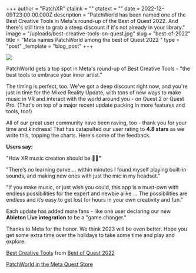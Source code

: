 +++
author = "PatchXR"
ctalink = ""
ctatext = ""
date = 2022-12-09T23:00:00.000Z
description = "PatchWorld has been named one of the Best Creative Tools in Meta's round-up of the Best of Quest 2022. And there's still time to grab a steep discount if it's not already in your library."
image = "/uploads/best-creative-tools-on-quest.jpg"
slug = "best-of-2022"
title = "Meta names PatchWorld among the best of Quest 2022 "
type = "post"
_template = "blog_post"
+++

![](/uploads/best-creative-tools-on-quest.jpg)

PatchWorld gets a top spot in Meta's round-up of Best Creative Tools - "the best tools to embrace your inner artist."

The timing is perfect, too. We've got a deep discount right now, and you're just in time for the Mixed Reality Update, with tons of new ways to make music in VR and interact with the world around you - on Quest 2 or Quest Pro. (That's on top of a major recent update packing in more features and tools, too!)

All of our great user community have been raving, too - thank you for your time and kindness! That has catapulted our user rating to **4.8 stars** as we write this, topping the charts. Here's some of the feedback.

**Users say:**

"How XR music creation should be **🎤💧"**

"There’s no learning curve ... within minutes I found myself playing built-in sounds, and making new ones with just the mic in my headset."

"If you make music, or just wish you could, this app is a must-own with endless possibilities for the expert and newbie alike ... The possibilities are endless and it’s easy to get lost for hours in your own creativity and fun."

Each update has added more fans - like one user declaring our new **Ableton Live integration** to be a "game changer."

Thanks to Meta for the honor. We think 2023 will be even better. Hope you get some extra time over the holidays to take some time and play and explore.

[Best Creative Tools](https://www.oculus.com/experiences/quest/section/515729723812781/?utm_source=www.google.com&utm_medium=oculusredirect#/?_k=ddhkr4) from [Best of Quest 2022](https://www.oculus.com/experiences/quest/section/1539054326558325/?ranking_trace=110110440382482_689415372674663_SKYLINEWEB_367568260467718%3D%3DCu5xphL1q04WyFiFf_eyJzdXJmYWNlIjoiUVVFU1RfU1RPUkVfU1BPVExJR0hUIiwibG9nX2RhdGEiOnsibnV4X2lkIjoiNzEyMiIsInN1cHBvcnRzX2RhcmtfbW9kZV9pbWFnZSI6IjEiLCJ1dWlkIjoiOTE5MWRiNTAtYWVmZi00NmNhLThmYjYtMTRiZGU1MmM0OGEwIiwidmlld2VyX2lkIjoiMCIsImlzX2hzY3JvbGxfdW5pdCI6IiIsImxvY2FsZSI6ImVuX1VTIiwicmVxdWVzdF90aW1lIjoiMTY3MDM2NDUzNSIsInZpZXdzdGF0ZV9wb3NpdGlvbiI6IjAifX0%3D&utm_source=www.google.com&utm_medium=oculusredirect#/?_k=rmke8w)

[PatchWorld in the Meta Quest Store](https://www.oculus.com/experiences/quest/3715150718552632/)
